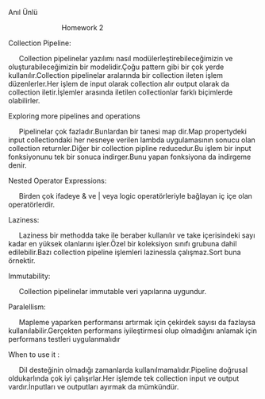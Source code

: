 ﻿Anıl Ünlü

`				`Homework 2

Collection Pipeline:

`	`Collection pipelinelar yazılımı nasıl modülerleştirebileceğimizin ve oluşturabileceğimizin bir modelidir.Çoğu pattern gibi bir çok yerde kullanılır.Collection pipelinelar aralarında bir collection ileten  işlem düzenlerler.Her işlem de input olarak collection alır output olarak da collection iletir.İşlemler arasında iletilen collectionlar farklı biçimlerde olabilirler.

Exploring more pipelines and operations

`	`Pipelinelar çok fazladır.Bunlardan bir tanesi map dir.Map propertydeki input collectiondaki her nesneye verilen lambda uygulamasının sonucu olan collection returnler.Diğer bir collection pipline reducedur.Bu işlem bir input fonksiyonunu tek bir sonuca indirger.Bunu yapan fonksiyona da indirgeme denir.

Nested Operator Expressions:

`	`Birden çok ifadeye & ve | veya logic operatörleriyle bağlayan iç içe olan operatörlerdir.

Laziness:

`	`Laziness bir methodda take ile beraber kullanılır ve take içerisindeki sayı kadar en  yüksek olanlarını işler.Özel bir koleksiyon sınıfı grubuna dahil edilebilir.Bazı collection pipeline işlemleri lazinessla çalışmaz.Sort buna örnektir.

Immutability:

`	`Collection pipelinelar immutable veri yapılarına uygundur.

Paralellism:

`	`Mapleme yaparken performansı artırmak için çekirdek sayısı da fazlaysa kullanılabilir.Gerçekten performans iyileştirmesi olup olmadığını anlamak için performans testleri uygulanmalıdır

When to use it :

`	`Dil desteğinin olmadığı zamanlarda kullanılmamalıdır.Pipeline doğrusal oldukarlında çok iyi çalışırlar.Her işlemde tek collection input ve output vardır.İnputları ve outputları ayırmak da mümkündür.
